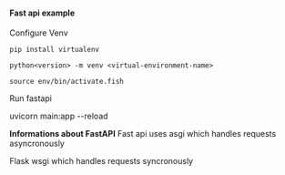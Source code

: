 #### Fast api example

Configure Venv

`pip install virtualenv`

`python<version> -m venv <virtual-environment-name>`

`source env/bin/activate.fish`

Run fastapi

uvicorn main:app --reload

**Informations about FastAPI**
Fast api uses asgi which handles requests asyncronously

Flask wsgi which handles requests syncronously